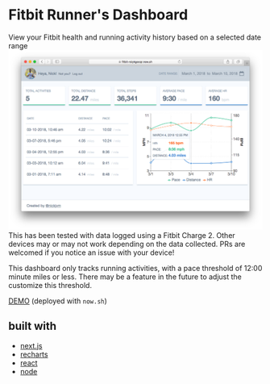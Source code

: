 # Fitbit Runner's Dashboard
View your Fitbit health and running activity history based on a selected date range
![Screenshot](static/images/screenshot-lg.png)
This has been tested with data logged using a Fitbit Charge 2. Other devices may or may not work depending on the data collected. PRs are welcomed if you notice an issue with your device!

This dashboard only tracks running activities, with a pace threshold of 12:00 minute miles or less. There may be a feature in the future to adjust the customize this threshold.

[DEMO](https://fitbit-rsiykgocqr.now.sh/) (deployed with `now.sh`)

## built with
* [next.js](https://github.com/zeit/next.js)
* [recharts](https://github.com/recharts/recharts)
* [react](https://github.com/facebook/react)
* [node](https://github.com/nodejs/node)
